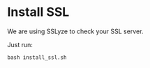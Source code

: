 # Install SSL

We are using SSLyze to check your SSL server.

Just run:

```
bash install_ssl.sh
```

